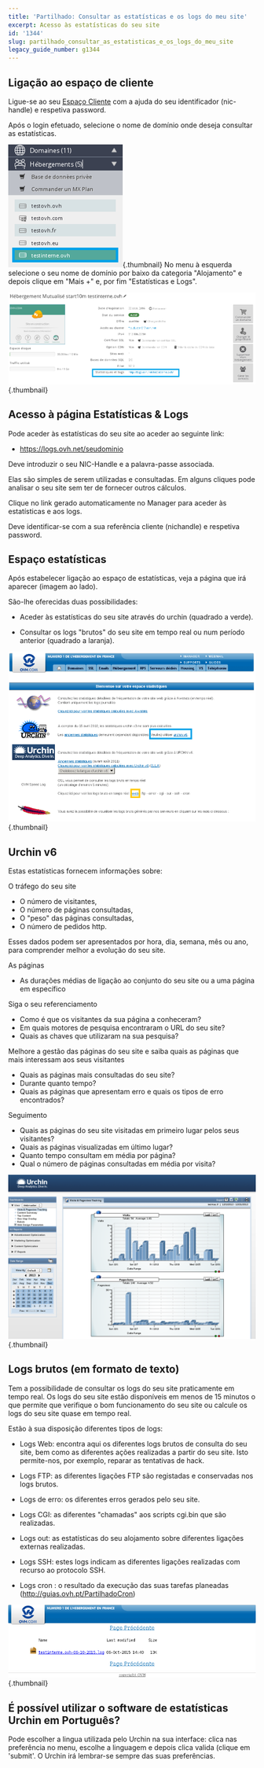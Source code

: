 ```yaml
---
title: 'Partilhado: Consultar as estatísticas e os logs do meu site'
excerpt: Acesso às estatísticas do seu site
id: '1344'
slug: partilhado_consultar_as_estatisticas_e_os_logs_do_meu_site
legacy_guide_number: g1344
---
```



## Ligação ao espaço de cliente
Ligue-se ao seu [Espaço Cliente](https://www.ovh.com/manager/web/) com a ajuda do seu identificador (nic-handle) e respetiva password.

Após o login efetuado, selecione o nome de domínio onde deseja consultar as estatísticas.

![](images/img_2827.jpg){.thumbnail}
No menu à esquerda selecione o seu nome de domínio por baixo da categoria "Alojamento" e depois clique em "Mais +" e, por fim "Estatísticas e Logs".

![](images/img_2826.jpg){.thumbnail}


## Acesso à página Estatísticas & Logs
Pode aceder às estatísticas do seu site ao aceder ao seguinte link:


- https://logs.ovh.net/seudominio


Deve introduzir o seu NIC-Handle e a palavra-passe associada.

Elas são simples de serem utilizadas e consultadas. Em alguns cliques pode analisar o seu site sem ter de fornecer outros cálculos.

Clique no link gerado automaticamente no Manager para aceder às estatísticas e aos logs.

Deve identificar-se com a sua referência cliente (nichandle) e respetiva password.


## Espaço estatísticas
Após estabelecer ligação ao espaço de estatísticas, veja a página que irá aparecer (imagem ao lado).

São-lhe oferecidas duas possibilidades:


- Aceder às estatísticas do seu site através do urchin (quadrado a verde).

- Consultar os logs "brutos" do seu site em tempo real ou num período anterior (quadrado a laranja).



![](images/img_2832.jpg){.thumbnail}


## Urchin v6
Estas estatísticas fornecem informações sobre:

O tráfego do seu site


- O número de visitantes,
- O número de páginas consultadas,
- O "peso" das páginas consultadas,
- O número de pedidos http.

Esses dados podem ser apresentados por hora, dia, semana, mês ou ano, para comprender melhor a evolução do seu site.

As páginas

- As durações médias de ligação ao conjunto do seu site ou a uma página em específico

Siga o seu referenciamento

- Como é que os visitantes da sua página a conheceram?
- Em quais motores de pesquisa encontraram o URL do seu site?
- Quais as chaves que utilizaram na sua pesquisa?


Melhore a gestão das páginas do seu site e saiba quais as páginas que mais interessam aos seus visitantes


- Quais as páginas mais consultadas do seu site?
- Durante quanto tempo?
- Quais as páginas que apresentam erro e quais os tipos de erro encontrados?


Seguimento

- Quais as páginas do seu site visitadas em primeiro lugar pelos seus visitantes?
- Quais as páginas visualizadas em último lugar?
- Quanto tempo consultam em média por página?
- Qual o número de páginas consultadas em média por visita?



![](images/img_1490.jpg){.thumbnail}


## Logs brutos (em formato de texto)
Tem a possibilidade de consultar os logs do seu site praticamente em tempo real. Os logs do seu site estão disponíveis em menos de 15 minutos o que permite que verifique o bom funcionamento do seu site ou calcule os logs do seu site quase em tempo real.

Estão à sua disposição diferentes tipos de logs:


- Logs Web: encontra aqui os diferentes logs brutos de consulta do seu site, bem como as diferentes ações realizadas a partir do seu site. Isto permite-nos, por exemplo, reparar as tentativas de hack.

- Logs FTP: as diferentes ligações FTP são registadas e conservadas nos logs brutos.

- Logs de erro: os diferentes erros gerados pelo seu site.

- Logs CGI: as diferentes "chamadas" aos scripts cgi.bin que são realizadas.

- Logs out: as estatísticas do seu alojamento sobre diferentes ligações externas realizadas.

- Logs SSH: estes logs indicam as diferentes ligações realizadas com recurso ao protocolo SSH.

- Logs cron : o resultado da execução das suas tarefas planeadas (http://guias.ovh.pt/PartilhadoCron)



![](images/img_2828.jpg){.thumbnail}


## É possível utilizar o software de estatísticas Urchin em Português?
Pode escolher a lingua utilizada pelo Urchin na sua interface: clica nas preferência no menu, escolhe a linguagem e depois clica valida (clique em 'submit'. O Urchin irá lembrar-se sempre das suas preferências.

